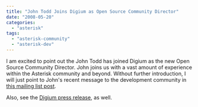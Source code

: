 ```yaml
---
title: "John Todd Joins Digium as Open Source Community Director"
date: "2008-05-20"
categories: 
  - "asterisk"
tags: 
  - "asterisk-community"
  - "asterisk-dev"
---
```


I am excited to point out the John Todd has joined Digium as the new Open Source Community Director. John joins us with a vast amount of experience within the Asterisk community and beyond. Without further introduction, I will just point to John's recent message to the development community in [this mailing list post](http://lists.digium.com/pipermail/asterisk-dev/2008-May/033001.html).

Also, see the [Digium press release](http://www.digium.com/en/mediacenter/viewpress/Digium-Strengthens-Ties-to-Community-and-Customer), as well.
